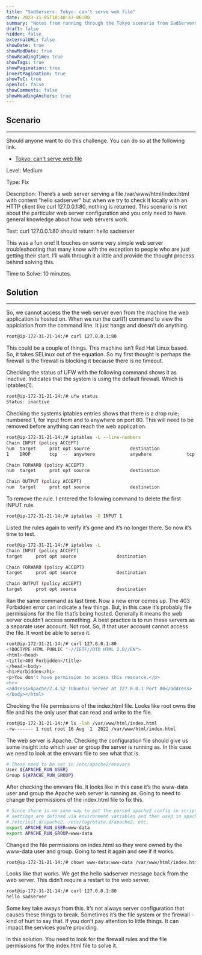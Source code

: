 ```yaml
---
title: "SadServers: Tokyo: can't serve web file"
date: 2023-11-05T18:40:47-06:00
summary: "Notes from running through the Tokyo scenario from SadServers."
draft: false
hidden: false
externalURL: false
showDate: true
showModDate: true
showReadingTime: true
showTags: true
showPagination: true
invertPagination: true
showToC: true
openToC: false
showComments: false
showHeadingAnchors: true
---
```


## Scenario
---

Should anyone want to do this challenge. You can do so at the following 
link.

- [Tokyo: can't serve web file](https://sadservers.com/scenario/tokyo)

Level: Medium

Type: Fix

Description: There’s a web server serving a file /var/www/html/index.html with content “hello sadserver” but when we try to check it locally with an HTTP client like curl 127.0.0.1:80, nothing is returned. This scenario is not about the particular web server configuration and you only need to have general knowledge about how web servers work.

Test: curl 127.0.0.1:80 should return: hello sadserver

This was a fun one! It touches on some very simple web server troubleshooting that many know with the exception to people who are just getting their start. I’ll walk through it a little and provide the thought process behind solving this.

Time to Solve: 10 minutes.

## Solution
---

So, we cannot access the the web server even from the machine the web application is hosted on. When we run the curl(1) command to view the applciation from the command line. It just hangs and doesn’t do anything.

```sh
root@ip-172-31-21-14:/# curl 127.0.0.1:80
```

This could be a couple of things. This machine isn’t Red Hat Linux based. So, it takes SELinux out of the equation. So my first thought is perhaps the firewall is the firewall is blocking it because there is no timeout.

Checking the status of UFW with the following command shows it as inactive. Indicates that the system is using the default firewall. Which is iptables(1).

```sh
root@ip-172-31-21-14:/# ufw status
Status: inactive
```

Checking the systems iptables entries shows that there is a drop rule; numbered 1, for input from and to anywhere on port 80. This will need to be removed before anything can reach the web application.

```sh
root@ip-172-31-21-14:/# iptables -L --line-numbers
Chain INPUT (policy ACCEPT)
num  target     prot opt source               destination
1    DROP       tcp  --  anywhere             anywhere             tcp dpt:http

Chain FORWARD (policy ACCEPT)
num  target     prot opt source               destination

Chain OUTPUT (policy ACCEPT)
num  target     prot opt source               destination
```

To remove the rule. I entered the following command to delete the first INPUT rule.

```sh
root@ip-172-31-21-14:/# iptables -D INPUT 1
```

Listed the rules again to verify it’s gone and it’s no longer there. So now it’s time to test.

```sh
root@ip-172-31-21-14:/# iptables -L
Chain INPUT (policy ACCEPT)
target     prot opt source               destination         

Chain FORWARD (policy ACCEPT)
target     prot opt source               destination         

Chain OUTPUT (policy ACCEPT)
target     prot opt source               destination        
```

Ran the same command as last time. Now a new error comes up. The 403 Forbidden error can indicate a few things. But, in this case it’s probably file permissions for the file that’s being hosted. Generally it means the web server couldn’t access something. A best practice is to run these servers as a separate user account. Not root. So, if that user account cannot access the file. It wont be able to serve it.

```sh
root@ip-172-31-21-14:/# curl 127.0.0.1:80
<!DOCTYPE HTML PUBLIC "-//IETF//DTD HTML 2.0//EN">
<html><head>
<title>403 Forbidden</title>
</head><body>
<h1>Forbidden</h1>
<p>You don't have permission to access this resource.</p>
<hr>
<address>Apache/2.4.52 (Ubuntu) Server at 127.0.0.1 Port 80</address>
</body></html>
```

Checking the file permissions of the index.html file. Looks like root 
owns the file and his the only user that can read and write to the file.

```sh
root@ip-172-31-21-14:/# ls -lah /var/www/html/index.html 
-rw------- 1 root root 16 Aug  1  2022 /var/www/html/index.html
```

The web server is Apache. Checking the configuration file should give us some insight into which user or group the server is running as. In this case we need to look at the envvars file to see what that is.

```sh
# These need to be set in /etc/apache2/envvars
User ${APACHE_RUN_USER}
Group ${APACHE_RUN_GROUP}
```

After checking the envvars file. It looks like in this case it’s the www-data user and group the Apache web server is running as. Going to need to change the permissions of the index.html file to fix this.

```sh
# Since there is no sane way to get the parsed apache2 config in scripts, some
# settings are defined via environment variables and then used in apache2ctl,
# /etc/init.d/apache2, /etc/logrotate.d/apache2, etc.
export APACHE_RUN_USER=www-data
export APACHE_RUN_GROUP=www-data
```

Changed the file permissions on index.html so they were owned by the www-data user and group. Going to test it again and see if it works.

```sh
root@ip-172-31-21-14:/# chown www-data:www-data /var/www/html/index.html
```

Looks like that works. We get the hello sadserver message back from the web server. This didn’t require a restart to the web server.

```sh
root@ip-172-31-21-14:/# curl 127.0.0.1:80
hello sadserver
```

Some key take aways from this. It’s not always server configuration that causes these things to break. Sometimes it’s the file system or the firewall - kind of hurt to say that. If you don’t pay attention to little things. It can impact the services you’re providing.

In this solution. You need to look for the firewall rules and the file permissions for the index.html file to solve it.